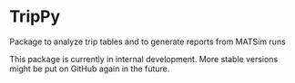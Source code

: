 # TripPy
Package to analyze trip tables and to generate reports from MATSim runs

This package is currently in internal development. More stable versions might be put on GitHub again in the future.
